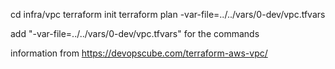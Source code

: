 
cd infra/vpc
terraform init
terraform plan  -var-file=../../vars/0-dev/vpc.tfvars

add
"-var-file=../../vars/0-dev/vpc.tfvars"
for the commands



information from https://devopscube.com/terraform-aws-vpc/